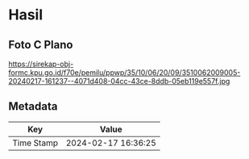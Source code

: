 # Hasil

## Foto C Plano

https://sirekap-obj-formc.kpu.go.id/f70e/pemilu/ppwp/35/10/06/20/09/3510062009005-20240217-161237--4071d408-04cc-43ce-8ddb-05eb119e557f.jpg


## Metadata

| Key        | Value               |
| ---------- | ------------------- |
| Time Stamp | 2024-02-17 16:36:25 |



